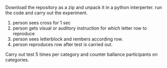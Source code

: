 Download the repository as a zip and unpack it in a python interperter.
run the code and carry out the experiment.
1) person sees cross for 1 sec
2) person gets visual or auditory instruction for which letter row to reproduce
3) person sees letterblock and rembers according row.
4) person reproduces row after test is carried out.

Carry out test 5 times per category and counter ballance participants on categories.
